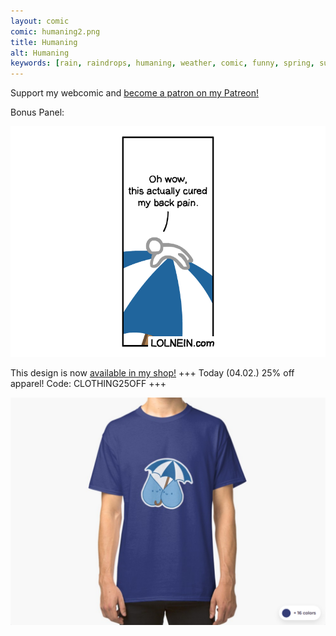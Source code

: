 ```yaml
---
layout: comic
comic: humaning2.png
title: Humaning
alt: Humaning
keywords: [rain, raindrops, humaning, weather, comic, funny, spring, summer, umbrella]
---
```


Support my webcomic and [become a patron on my Patreon!](https://www.patreon.com/lolnein)

Bonus Panel:

![Humaning Bonus Panel](/images/humaning_bonus.png)


This design is now [available in my shop!](https://lolnein.redbubble.com)  +++ Today (04.02.) 25% off apparel! Code: CLOTHING25OFF +++

[![Raindrops Shirt](/images/raindrops_shirt.png)](https://lolnein.redbubble.com)

